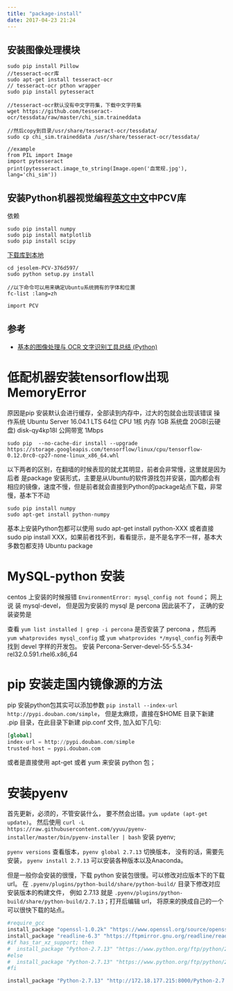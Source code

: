 ```yaml
---
title: "package-install"
date: 2017-04-23 21:24
---
```


## 安装图像处理模块

```
sudo pip install Pillow
//tesseract-ocr库
sudo apt-get install tesseract-ocr
// tesseract-ocr pthon wrapper
sudo pip install pytesseract

//tesseract-ocr默认没有中文字符集，下载中文字符集
wget https://github.com/tesseract-ocr/tessdata/raw/master/chi_sim.traineddata

//然后copy到目录/usr/share/tesseract-ocr/tessdata/
sudo cp chi_sim.traineddata /usr/share/tesseract-ocr/tessdata/

//example
from PIL import Image
import pytesseract
print(pytesseract.image_to_string(Image.open('血常规.jpg'), lang='chi_sim'))

```
## 安装Python机器视觉编程[英文](http://programmingcomputervision.com/)[中文](http://yongyuan.name/pcvwithpython/)中PCV库
依赖
```
sudo pip install numpy
sudo pip install matplotlib
sudo pip install scipy

```
[下载库到本地](https://github.com/jesolem/PCV/zipball/master)
```
cd jesolem-PCV-376d597/
sudo python setup.py install

//以下命令可以用来确定Ubuntu系统拥有的字体和位置
fc-list :lang=zh 

import PCV
```

## 参考
 - [基本的图像处理与 OCR 文字识别工具总结 (Python)](https://testerhome.com/topics/4615)


# 低配机器安装tensorflow出现MemoryError
原因是pip 安装默认会进行缓存，全部读到内存中，过大的包就会出现该错误
操作系统    Ubuntu Server 16.04.1 LTS 64位
CPU 1核
内存  1GB
系统盘 20GB(云硬盘)   disk-qy4kp18l
公网带宽    1Mbps
```
sudo pip  --no-cache-dir install --upgrade https://storage.googleapis.com/tensorflow/linux/cpu/tensorflow-0.12.0rc0-cp27-none-linux_x86_64.whl
```
以下两者的区别，在翻墙的时候表现的就尤其明显，前者会非常慢，这里就是因为 后者 是package 安装形式，主要是从Ubuntu的软件源找包并安装，国内都会有相应的镜像，速度不慢，但是前者就会直接到Python的package站点下载，非常慢，基本下不动
```
sudo pip install numpy
sudo apt-get install python-numpy
```
基本上安装Python包都可以使用 sudo apt-get install python-XXX 或者直接 sudo pip install XXX，如果前者找不到，看看提示，是不是名字不一样，基本大多数包都支持 Ubuntu package



# MySQL-python 安装
centos 上安装的时候报错 `EnvironmentError: mysql_config not found`； 网上说 装 mysql-devel， 但是因为安装的 mysql 是 percona 因此装不了， 正确的安装姿势是

查看 `yum list installed | grep -i percona` 是否安装了 percona ，然后再 `yum whatprovides mysql_config` 或 `yum whatprovides */mysql_config` 列表中找到 devel 字样的开发包。
安装 Percona-Server-devel-55-5.5.34-rel32.0.591.rhel6.x86_64

# pip 安装走国内镜像源的方法
pip 安装python包其实可以添加参数 `pip install --index-url  http://pypi.douban.com/simple`， 但是太麻烦，直接在$HOME 目录下新建 .pip 目录，在此目录下新建 pip.conf 文件, 加入如下几句:
```python
[global]
index-url = http://pypi.douban.com/simple
trusted-host = pypi.douban.com
```
或者是直接使用 apt-get 或者 yum 来安装 python 包；

# 安装pyenv
首先更新，必须的，不管安装什么， 要不然会出错。`yum update (apt-get update)`。 然后使用 `curl -L https://raw.githubusercontent.com/yyuu/pyenv-installer/master/bin/pyenv-installer | bash` 安装 pyenv;

`pyenv versions` 查看版本，`pyenv global 2.7.13` 切换版本， 没有的话，需要先安装， `pyenv install 2.7.13` 可以安装各种版本以及Anaconda。

但是一般你会安装的很慢，下载 python 安装包很慢。可以修改对应版本下的下载url。 在 `.pyenv/plugins/python-build/share/python-build/` 目录下修改对应安装版本的构建文件， 例如 2.7.13 就是 `.pyenv/plugins/python-build/share/python-build/2.7.13`；打开后编辑 url， 将原来的换成自己的一个可以很快下载的站点。
```python
#require_gcc
install_package "openssl-1.0.2k" "https://www.openssl.org/source/openssl-1.0.2k.tar.gz#6b3977c61f2aedf0f96367dcfb5c6e578cf37e7b8d913b4ecb6643c3cb88d8c0" mac_openssl --if has_broken_mac_openssl
install_package "readline-6.3" "https://ftpmirror.gnu.org/readline/readline-6.3.tar.gz#56ba6071b9462f980c5a72ab0023893b65ba6debb4eeb475d7a563dc65cafd43" standard --if has_broken_mac_readline
#if has_tar_xz_support; then
#  install_package "Python-2.7.13" "https://www.python.org/ftp/python/2.7.13/Python-2.7.13.tar.xz#35d543986882f78261f97787fd3e06274bfa6df29fac9b4a94f73930ff98f731" ldflags_dirs standard verify_py27 ensurepip
#else
#  install_package "Python-2.7.13" "https://www.python.org/ftp/python/2.7.13/Python-2.7.13.tgz#a4f05a0720ce0fd92626f0278b6b433eee9a6173ddf2bced7957dfb599a5ece1" ldflags_dirs standard verify_py27 ensurepip
#fi

install_package "Python-2.7.13" "http://172.18.177.215:8000/Python-2.7.13.tar.xz" ldflags_dirs standard verify_py27 ensurepip
```
